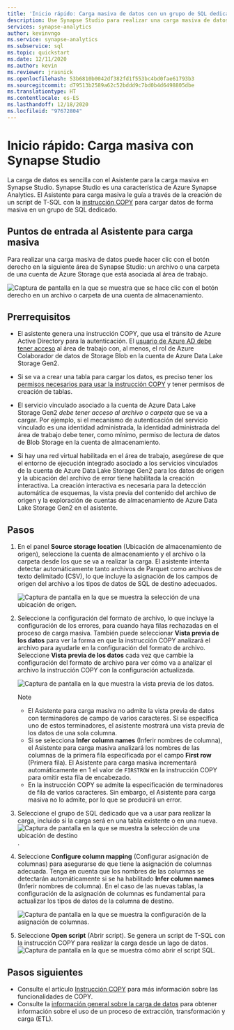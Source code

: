```yaml
---
title: 'Inicio rápido: Carga masiva de datos con un grupo de SQL dedicado'
description: Use Synapse Studio para realizar una carga masiva de datos en un grupo de SQL dedicado en Azure Synapse Analytics.
services: synapse-analytics
author: kevinvngo
ms.service: synapse-analytics
ms.subservice: sql
ms.topic: quickstart
ms.date: 12/11/2020
ms.author: kevin
ms.reviewer: jrasnick
ms.openlocfilehash: 53b6810b0042df382fd1f553bc4bd0fae61793b3
ms.sourcegitcommit: d79513b2589a62c52bddd9c7bd0b4d6498805dbe
ms.translationtype: HT
ms.contentlocale: es-ES
ms.lasthandoff: 12/18/2020
ms.locfileid: "97672804"
---
```

# <a name="quickstart-bulk-loading-with-synapse-studio"></a>Inicio rápido: Carga masiva con Synapse Studio

La carga de datos es sencilla con el Asistente para la carga masiva en Synapse Studio. Synapse Studio es una característica de Azure Synapse Analytics. El Asistente para carga masiva le guía a través de la creación de un script de T-SQL con la [instrucción COPY](/sql/t-sql/statements/copy-into-transact-sql?view=azure-sqldw-latest&preserve-view=true) para cargar datos de forma masiva en un grupo de SQL dedicado. 

## <a name="entry-points-to-the-bulk-load-wizard"></a>Puntos de entrada al Asistente para carga masiva

Para realizar una carga masiva de datos puede hacer clic con el botón derecho en la siguiente área de Synapse Studio: un archivo o una carpeta de una cuenta de Azure Storage que está asociada al área de trabajo.

![Captura de pantalla en la que se muestra que se hace clic con el botón derecho en un archivo o carpeta de una cuenta de almacenamiento.](./sql/media/bulk-load/bulk-load-entry-point-0.png)

## <a name="prerequisites"></a>Prerrequisitos

- El asistente genera una instrucción COPY, que usa el tránsito de Azure Active Directory para la autenticación. El [usuario de Azure AD debe tener acceso](./sql-data-warehouse/quickstart-bulk-load-copy-tsql-examples.md#d-azure-active-directory-authentication) al área de trabajo con, al menos, el rol de Azure Colaborador de datos de Storage Blob en la cuenta de Azure Data Lake Storage Gen2. 

- Si se va a crear una tabla para cargar los datos, es preciso tener los [permisos necesarios para usar la instrucción COPY](/sql/t-sql/statements/copy-into-transact-sql?view=azure-sqldw-latest&preserve-view=true#permissions) y tener permisos de creación de tablas.

- El servicio vinculado asociado a la cuenta de Azure Data Lake Storage Gen2 *debe tener acceso al archivo o carpeta* que se va a cargar. Por ejemplo, si el mecanismo de autenticación del servicio vinculado es una identidad administrada, la identidad administrada del área de trabajo debe tener, como mínimo, permiso de lectura de datos de Blob Storage en la cuenta de almacenamiento.

- Si hay una red virtual habilitada en el área de trabajo, asegúrese de que el entorno de ejecución integrado asociado a los servicios vinculados de la cuenta de Azure Data Lake Storage Gen2 para los datos de origen y la ubicación del archivo de error tiene habilitada la creación interactiva. La creación interactiva es necesaria para la detección automática de esquemas, la vista previa del contenido del archivo de origen y la exploración de cuentas de almacenamiento de Azure Data Lake Storage Gen2 en el asistente.

## <a name="steps"></a>Pasos

1. En el panel **Source storage location** (Ubicación de almacenamiento de origen), seleccione la cuenta de almacenamiento y el archivo o la carpeta desde los que se va a realizar la carga. El asistente intenta detectar automáticamente tanto archivos de Parquet como archivos de texto delimitado (CSV), lo que incluye la asignación de los campos de origen del archivo a los tipos de datos de SQL de destino adecuados. 

   ![Captura de pantalla en la que se muestra la selección de una ubicación de origen.](./sql/media/bulk-load/bulk-load-source-location.png)

2. Seleccione la configuración del formato de archivo, lo que incluye la configuración de los errores, para cuando haya filas rechazadas en el proceso de carga masiva. También puede seleccionar **Vista previa de los datos** para ver la forma en que la instrucción COPY analizará el archivo para ayudarle en la configuración del formato de archivo. Seleccione **Vista previa de los datos** cada vez que cambie la configuración del formato de archivo para ver cómo va a analizar el archivo la instrucción COPY con la configuración actualizada.

   ![Captura de pantalla en la que muestra la vista previa de los datos.](./sql/media/bulk-load/bulk-load-file-format-settings-preview-data.png) 

   > [!NOTE]  
   >
   > - El Asistente para carga masiva no admite la vista previa de datos con terminadores de campo de varios caracteres. Si se especifica uno de estos terminadores, el asistente mostrará una vista previa de los datos de una sola columna. 
   > - Si se selecciona **Infer column names** (Inferir nombres de columna), el Asistente para carga masiva analizará los nombres de las columnas de la primera fila especificada por el campo **First row** (Primera fila). El Asistente para carga masiva incrementará automáticamente en 1 el valor de `FIRSTROW` en la instrucción COPY para omitir esta fila de encabezado. 
   > - En la instrucción COPY se admite la especificación de terminadores de fila de varios caracteres. Sin embargo, el Asistente para carga masiva no lo admite, por lo que se producirá un error.

3. Seleccione el grupo de SQL dedicado que va a usar para realizar la carga, incluido si la carga será en una tabla existente o en una nueva.
   ![Captura de pantalla en la que se muestra la selección de una ubicación de destino](./sql/media/bulk-load/bulk-load-target-location.png).
4. Seleccione **Configure column mapping** (Configurar asignación de columnas) para asegurarse de que tiene la asignación de columnas adecuada. Tenga en cuenta que los nombres de las columnas se detectarán automáticamente si se ha habilitado **Infer column names** (Inferir nombres de columna). En el caso de las nuevas tablas, la configuración de la asignación de columnas es fundamental para actualizar los tipos de datos de la columna de destino.

   ![Captura de pantalla en la que se muestra la configuración de la asignación de columnas.](./sql/media/bulk-load/bulk-load-target-location-column-mapping.png)
5. Seleccione **Open script** (Abrir script). Se genera un script de T-SQL con la instrucción COPY para realizar la carga desde un lago de datos.
   ![Captura de pantalla en la que se muestra cómo abrir el script SQL.](./sql/media/bulk-load/bulk-load-target-final-script.png)

## <a name="next-steps"></a>Pasos siguientes

- Consulte el artículo [Instrucción COPY](/sql/t-sql/statements/copy-into-transact-sql?view=azure-sqldw-latest&preserve-view=true#syntax) para más información sobre las funcionalidades de COPY.
- Consulte la [información general sobre la carga de datos](./sql-data-warehouse/design-elt-data-loading.md#what-is-elt) para obtener información sobre el uso de un proceso de extracción, transformación y carga (ETL).
